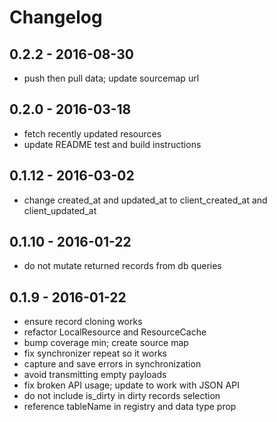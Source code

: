 # Changelog

## 0.2.2 - 2016-08-30

* push then pull data; update sourcemap url

## 0.2.0 - 2016-03-18

* fetch recently updated resources
* update README test and build instructions

## 0.1.12 - 2016-03-02

* change created_at and updated_at to client_created_at and client_updated_at

## 0.1.10 - 2016-01-22

* do not mutate returned records from db queries

## 0.1.9 - 2016-01-22

* ensure record cloning works
* refactor LocalResource and ResourceCache
* bump coverage min; create source map
* fix synchronizer repeat so it works
* capture and save errors in synchronization
* avoid transmitting empty payloads
* fix broken API usage; update to work with JSON API
* do not include is_dirty in dirty records selection
* reference tableName in registry and data type prop
